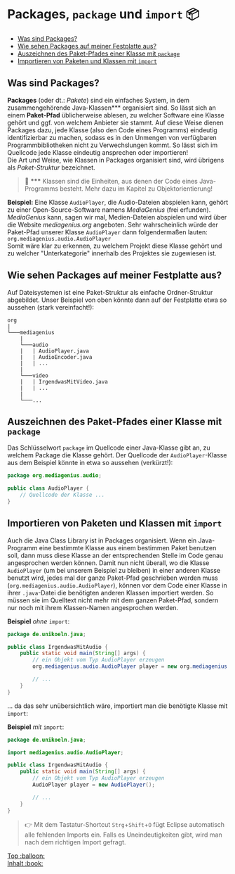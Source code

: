 
# Packages, `package` und `import` :package:<!-- omit in toc -->

- [Was sind Packages?](#was-sind-packages)
- [Wie sehen Packages auf meiner Festplatte aus?](#wie-sehen-packages-auf-meiner-festplatte-aus)
- [Auszeichnen des Paket-Pfades einer Klasse mit `package`](#auszeichnen-des-paket-pfades-einer-klasse-mit-package)
- [Importieren von Paketen und Klassen mit `import`](#importieren-von-paketen-und-klassen-mit-import)

## Was sind Packages?

**Packages** (oder dt.: _Pakete_) sind ein einfaches System, in dem zusammengehörende Java-Klassen*** organisiert sind. So lässt sich an einem **Paket-Pfad** üblicherweise ablesen, zu welcher Software eine Klasse gehört und ggf. von welchem Anbieter sie stammt. Auf diese Weise dienen Packages dazu, jede Klasse (also den Code eines Programms) eindeutig identifizierbar zu machen, sodass es in den Unmengen von verfügbaren Programmbibliotheken nicht zu Verwechslungen kommt. So lässt sich im Quellcode jede Klasse eindeutig ansprechen oder importieren!  
Die Art und Weise, wie Klassen in Packages organisiert sind, wird übrigens als _Paket-Struktur_ bezeichnet.

> :speech_balloon: **\*\*\*** Klassen sind die Einheiten, aus denen der Code eines Java-Programms besteht. Mehr dazu im Kapitel zu Objektorientierung!

**Beispiel:** Eine Klasse `AudioPlayer`, die Audio-Dateien abspielen kann, gehört zu einer Open-Source-Software namens _MediaGenius_ (frei erfunden). _MediaGenius_ kann, sagen wir mal, Medien-Dateien abspielen und wird über die Website _mediagenius.org_ angeboten. Sehr wahrscheinlich würde der Paket-Pfad unserer Klasse `AudioPlayer` dann folgendermaßen lauten: `org.mediagenius.audio.AudioPlayer`  
Somit wäre klar zu erkennen, zu welchem Projekt diese Klasse gehört und zu welcher "Unterkategorie" innerhalb des Projektes sie zugewiesen ist.


## Wie sehen Packages auf meiner Festplatte aus?

Auf Dateisystemen ist eine Paket-Struktur als einfache Ordner-Struktur abgebildet. Unser Beispiel von oben könnte dann auf der Festplatte etwa so aussehen (stark vereinfacht!):

```
org
|
└───mediagenius
    |
    └───audio
    |   | AudioPlayer.java
    |   | AudioEncoder.java
    |   | ...
    |
    └───video
    |   | IrgendwasMitVideo.java
    |   | ...
    |
    └───...
```


## Auszeichnen des Paket-Pfades einer Klasse mit `package`

Das Schlüsselwort `package` im Quellcode einer Java-Klasse gibt an, zu welchem Package die Klasse gehört. Der Quellcode der `AudioPlayer`-Klasse aus dem Beispiel könnte in etwa so aussehen (verkürzt!):

``` java
package org.mediagenius.audio;

public class AudioPlayer {
    // Quellcode der Klasse ...
}
```


## Importieren von Paketen und Klassen mit `import`

Auch die Java Class Library ist in Packages organisiert. Wenn ein Java-Programm eine bestimmte Klasse aus einem bestimmen Paket benutzen soll, dann muss diese Klasse an der entsprechenden Stelle im Code genau angesprochen werden können. Damit nun nicht überall, wo die Klasse `AudioPlayer` (um bei unserem Beispiel zu bleiben) in einer anderen Klasse benutzt wird, jedes mal der ganze Paket-Pfad geschrieben werden muss (`org.mediagenius.audio.AudioPlayer`), können vor dem Code einer Klasse in ihrer `.java`-Datei die benötigten anderen Klassen importiert werden. So müssen sie im Quelltext nicht mehr mit dem ganzen Paket-Pfad, sondern nur noch mit ihrem Klassen-Namen angesprochen werden.

**Beispiel** _ohne_ `import`:
``` java
package de.unikoeln.java;

public class IrgendwasMitAudio {
    public static void main(String[] args) {
        // ein Objekt vom Typ AudioPlayer erzeugen
        org.mediagenius.audio.AudioPlayer player = new org.mediagenius.audio.AudioPlayer();

        // ...
    }
}
```

... da das sehr unübersichtlich wäre, importiert man die benötigte Klasse mit `import`:

**Beispiel** _mit_ `import`:
``` java
package de.unikoeln.java;

import mediagenius.audio.AudioPlayer;

public class IrgendwasMitAudio {
    public static void main(String[] args) {
        // ein Objekt vom Typ AudioPlayer erzeugen
        AudioPlayer player = new AudioPlayer();

        // ...
    }
}
```

> :point_right: Mit dem Tastatur-Shortcut `Strg`+`Shift`+`O` fügt Eclipse automatisch alle fehlenden Imports ein. Falls es Uneindeutigkeiten gibt, wird man nach dem richtigen Import gefragt.


<!-- Dieses HTML-Snippet sollte am Ende jeder Seite stehen! -->
<div class="top-link">
    <a href="#" title="Zum Anfang scrollen!">Top :balloon:</a>
    <br/>
    <a href="https://dh-cologne.github.io/java-wegweiser#inhalt-book" title="Zurück zur Übersicht!">Inhalt :book:</a>
</div>